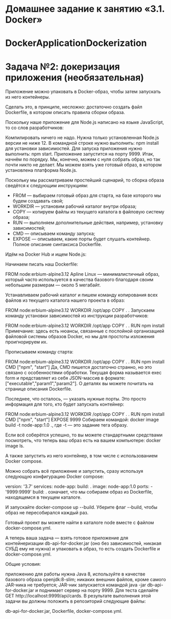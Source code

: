 # Домашнее задание к занятию «3.1. Docker»
# DockerApplicationDockerization

# Задача №2: докеризация приложения (необязательная)
Приложение можно упаковать в Docker-образ, чтобы затем запускать из него контейнеры.

Сделать это, в принципе, несложно: достаточно создать файл Dockerfile, в котором описать правила сборки образа.

Поскольку наше приложение для Node.js написано на языке JavaScript, то со слов разработчиков:

Компилировать ничего не надо.
Нужна только установленная Node.js версии не ниже 12.
В командной строке нужно выполнить: npm install для установки зависимостей.
Для запуска приложения нужно выполнить: npm start.
Приложение запустится на порту 9999.
Итак, начнём по порядку. Мы, конечно, можем с нуля собрать образ, но так почти никто не делает. Мы можем взять уже готовый образ, в котором установлена платформа Node.js.

Поскольку мы рассматриваем простейший сценарий, то сборка образа сведётся к следующим инструкциям:

* FROM — выбираем готовый образ для старта, на базе которого мы будем создавать свой;
* WORKDIR — установим рабочий каталог внутри образа;
* COPY — копируем файлы из текущего каталога в файловую систему образа;
* RUN — выполняем дополнительные действия, например, установку зависимостей;
* CMD — описываем команду запуска;
* EXPOSE — описываем, какие порты будет слушать контейнер.
Полное описание синтаксиса Dockerfile.

Идём на Docker Hub и ищем Node.js:



Начинаем писать наш Dockerfile:

FROM node:erbium-alpine3.12
Apline Linux — минималистичный образ, который часто используется в качества базового благодаря своим небольшим размерам — около 5 мегабайт.

Устанавливаем рабочий каталог и пишем команду копирования всех файлов из текущего каталога нашего проекта в образ:

FROM node:erbium-alpine3.12
WORKDIR /opt/app
COPY . .
Запускаем команду установки зависимостей из инструкции разработчиков:

FROM node:erbium-alpine3.12
WORKDIR /opt/app
COPY . .
RUN npm install
Примечание: здесь есть нюансы, связанные с послойной организацией файловой системы образов Docker, но мы для простоты изложения проигнорируем их.

Прописываем команду старта:

FROM node:erbium-alpine3.12
WORKDIR /opt/app
COPY . .
RUN npm install
CMD ["npm", "start"]
Да, CMD пишется достаточно странно, но это связано с особенностями обработки. Текущая форма называется exec form и представляет из себя JSON-массив в формате: ["executable","param1","param2"]. О деталях вы можете почитать на странице описания Dockerfile.

Последнее, что осталось, — указать нужные порты. Это просто информация для того, кто будет запускать контейнер:

FROM node:erbium-alpine3.12
WORKDIR /opt/app
COPY . .
RUN npm install
CMD ["npm", "start"]
EXPOSE 9999
Собираем командой: docker image build -t node-app:1.0 ., где -t — это задание тега образу.

Если всё соберётся успешно, то вы можете стандартными средствами посмотреть, что теперь ваш образ есть на вашем компьютере: docker image ls.

А также запустить из него контейнер, в том числе с использованием Docker compose.

Можно собрать всё приложение и запустить, сразу используя следующую конфигурацию Docker compose:

version: '3.7'
services:
  node-app:
    build: .
    image: node-app:1.0
    ports:
      - '9999:9999'
build: . означает, что мы собираем образ из Dockerfile, находящемся в текущем каталоге.

И запускайте docker-compose up --build. Уберите флаг --build, чтобы образ не пересобирался каждый раз.

Готовый проект вы можете найти в каталоге node вместе с файлом docker-compose.yml.

А теперь ваша задача — взять готовое приложение для контейнеризации db-api-for-docker.jar (оно без зависимостей, никакая СУБД ему не нужна) и упаковать в образ, то есть создать Dockerfile и docker-compose.yml.

Общие условия:

приложению для работы нужна Java 8, используйте в качестве базового образа openjdk:8-slim;
никаких внешних файлов, кроме самого JAR-ника не требуется;
JAR-ник запускается командой java -jar db-api-for-docker.jar и поднимает сервер на порту 9999. Для теста сделайте GET http://localhost:9999/api/cards.
В результате выполнения этой задачи вы должны положить в репозиторий следующие файлы:

db-api-for-docker.jar,
Dockerfile,
docker-compose.yml.
